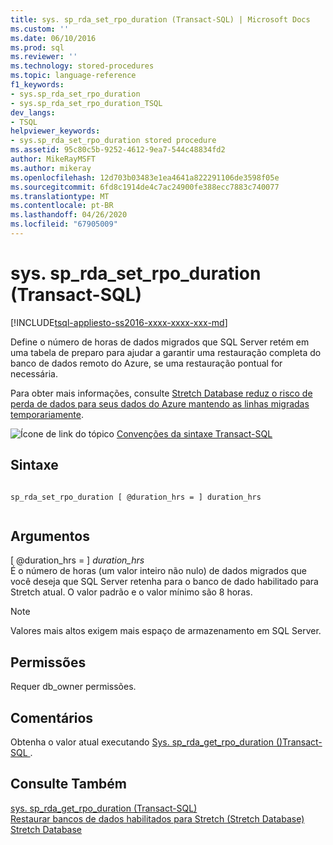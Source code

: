 ```yaml
---
title: sys. sp_rda_set_rpo_duration (Transact-SQL) | Microsoft Docs
ms.custom: ''
ms.date: 06/10/2016
ms.prod: sql
ms.reviewer: ''
ms.technology: stored-procedures
ms.topic: language-reference
f1_keywords:
- sys.sp_rda_set_rpo_duration
- sys.sp_rda_set_rpo_duration_TSQL
dev_langs:
- TSQL
helpviewer_keywords:
- sys.sp_rda_set_rpo_duration stored procedure
ms.assetid: 95c80c5b-9252-4612-9ea7-544c48834fd2
author: MikeRayMSFT
ms.author: mikeray
ms.openlocfilehash: 12d703b03483e1ea4641a822291106de3598f05e
ms.sourcegitcommit: 6fd8c1914de4c7ac24900fe388ecc7883c740077
ms.translationtype: MT
ms.contentlocale: pt-BR
ms.lasthandoff: 04/26/2020
ms.locfileid: "67905009"
---
```

# <a name="syssp_rda_set_rpo_duration-transact-sql"></a>sys. sp_rda_set_rpo_duration (Transact-SQL)
[!INCLUDE[tsql-appliesto-ss2016-xxxx-xxxx-xxx-md](../../includes/tsql-appliesto-ss2016-xxxx-xxxx-xxx-md.md)]

  Define o número de horas de dados migrados que SQL Server retém em uma tabela de preparo para ajudar a garantir uma restauração completa do banco de dados remoto do Azure, se uma restauração pontual for necessária.    
    
 Para obter mais informações, consulte [Stretch Database reduz o risco de perda de dados para seus dados do Azure mantendo as linhas migradas temporariamente](../../sql-server/stretch-database/backup-stretch-enabled-databases-stretch-database.md#stretchRPO).  
   
 ![Ícone de link do tópico](../../database-engine/configure-windows/media/topic-link.gif "Ícone de link do tópico") [Convenções da sintaxe Transact-SQL](../../t-sql/language-elements/transact-sql-syntax-conventions-transact-sql.md)    
     
## <a name="syntax"></a>Sintaxe    
    
```    
    
sp_rda_set_rpo_duration [ @duration_hrs = ] duration_hrs    
    
```    
    
## <a name="arguments"></a>Argumentos    
 [ @duration_hrs = ] *duration_hrs*    
 É o número de horas (um valor inteiro não nulo) de dados migrados que você deseja que SQL Server retenha para o banco de dado habilitado para Stretch atual. O valor padrão e o valor mínimo são 8 horas.    
 
 > [!NOTE]
 > Valores mais altos exigem mais espaço de armazenamento em SQL Server.
    
## <a name="permissions"></a>Permissões    
 Requer db_owner permissões.    
    
## <a name="remarks"></a>Comentários    
 Obtenha o valor atual executando [Sys. sp_rda_get_rpo_duration &#40;&#41;Transact-SQL ](../../relational-databases/system-stored-procedures/sys-sp-rda-get-rpo-duration-transact-sql.md).    
    
## <a name="see-also"></a>Consulte Também    
 [sys. sp_rda_get_rpo_duration &#40;Transact-SQL&#41;](../../relational-databases/system-stored-procedures/sys-sp-rda-get-rpo-duration-transact-sql.md)     
 [Restaurar bancos de dados habilitados para Stretch (Stretch Database)](../../sql-server/stretch-database/restore-stretch-enabled-databases-stretch-database.md)     
 [Stretch Database](../../sql-server/stretch-database/stretch-database.md)    
    
  
